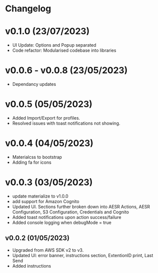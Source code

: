 Changelog
=========

# v0.1.0 (23/07/2023)

- UI Update: Options and Popup separated
- Code refactor: Modularised codebase into libraries

# v0.0.6 - v0.0.8  (23/05/2023)

- Dependancy updates

# v0.0.5 (05/05/2023)

- Added Import/Export for profiles. 
- Resolved issues with toast notifications not showing. 

# v0.0.4 (04/05/2023)

- Materialcss to bootstrap 
- Adding fa for icons

# v0.0.3 (03/05/2023)

- update materialize to v1.0.0
- add support for Amazon Cognito
- Updated UI. Sections further broken down into AESR Actions, AESR Configuration, S3 Configuration, Credentials and Cognito
- Added toast notifications upon action success/failure
- Added console logging when debugMode = true

## v0.0.2 (01/05/2023)

- Upgraded from AWS SDK v2 to v3.
- Updated UI: error banner, instructions section, ExtentionID print, Last Send
- Added instructions
